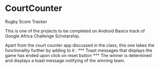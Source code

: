 # CourtCounter
Rugby Score Tracker

This is one of the projects to be completed on Android Basics track of Google Africa Challenge Scholarship.

Apart from the court counter app discussed in the class, this one takes the functionality further by adding to it :
*** Toast messages that displays the game has ended upon click on reset button
*** The winner is determined and displays a toast message notifying of the winning team.
